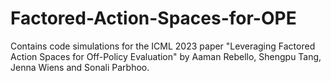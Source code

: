 # Factored-Action-Spaces-for-OPE
Contains code simulations for the ICML 2023 paper "Leveraging Factored Action Spaces for Off-Policy Evaluation" by Aaman Rebello, Shengpu Tang, Jenna Wiens and Sonali Parbhoo. 

